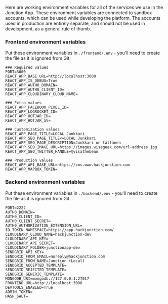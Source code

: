Here are working environment variables for all of the services we use in the Junction App. These environment variables are connected to sandbox accounts, which can be used while developing the platform. The accounts used in production are entirely separate, and should not be used in development, as a general rule of thumb.

### Frontend environment variables

Put these environment variables in `./frontend/.env` - you'll need to create the file as it is ignored from Git.

```
### Required values
PORT=3000
REACT_APP_BASE_URL=http://localhost:3000
REACT_APP_IS_DEBUG=True
REACT_APP_AUTH0_DOMAIN=
REACT_APP_AUTH0_CLIENT_ID=
REACT_APP_CLOUDINARY_CLOUD_NAME=

### Extra values
REACT_APP_FACEBOOK_PIXEL_ID=
REACT_APP_LOGROCKET_ID=
REACT_APP_HOTJAR_ID=
REACT_APP_HOTJAR_SV=

### Customization values
REACT_APP_PAGE_TITLE=LOCAL Junkkari
REACT_APP_SEO_PAGE_TITLE<=LOCAL Junkkari
REACT_APP_SEO_PAGE_DESCRIPTION=Junkkari on tällänen
REACT_APP_SEO_IMAGE_URL=https://images.wisegeek.com/url-address.jpg
REACT_APP_SEO_TWITTER_HANDLE=@visathebean

### Production values
REACT_APP_API_BASE_URL=https://cms.www.hackjunction.com
REACT_APP_MAPBOX_TOKEN=
```

### Backend environment variables

Put these environment variables in `./backend/.env` - you'll need to create the file as it is ignored from Git.

```
PORT=2222
AUTH0_DOMAIN=
AUTH0_CLIENT_ID=
AUTH0_CLIENT_SECRET=
AUTH0_AUTHORIZATION_EXTENSION_URL=
ID_TOKEN_NAMESPACE=https://app.hackjunction.com/
CLOUDINARY_CLOUD_NAME=hackjunction-dev
CLOUDINARY_API_KEY=
CLOUDINARY_API_SECRET=
CLOUDINARY_FOLDER=junctionapp-dev
SENDGRID_API_KEY=
SENDGRID_FROM_EMAIL=noreply@hackjunction.com
SENDGRID_FROM_NAME=Junction (Local)
SENDGRID_ACCEPTED_TEMPLATE=
SENDGRID_REJECTED_TEMPLATE=
SENDGRID_GENERIC_TEMPLATE=
MONGODB_URI=mongodb://127.0.0.1:27017
FRONTEND_URL=http://localhost:3000
DEVTOOLS_ENABLED=True
ADMIN_TOKEN=
HASH_SALT=
```
